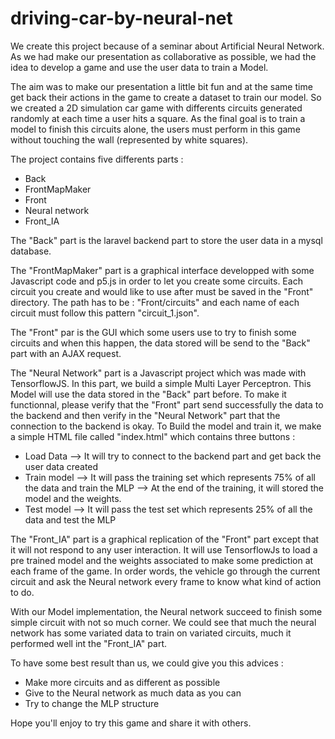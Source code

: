 # driving-car-by-neural-net
We create this project because of a seminar about Artificial Neural Network. As we had make our presentation as collaborative as possible, we had the idea to develop a game and use the user data to train a Model. 

The aim was to make our presentation a little bit fun and at the same time get back their actions in the game to create a dataset to train our model. So we created a 2D simulation car game with differents circuits generated randomly at each time a user hits a square. As the final goal is to train a model to finish this circuits alone, the users must perform in this game without touching the wall (represented by white squares). 

The project contains five differents parts : 

  - Back
  - FrontMapMaker
  - Front
  - Neural network
  - Front_IA
  
 The "Back" part is the laravel backend part to store the user data in a mysql database. 
 
 The "FrontMapMaker" part is a graphical interface developped with some Javascript code and p5.js in order to let you create some circuits. Each circuit you create and would like to use after must be saved in the "Front" directory. The path has to be : "Front/circuits" and each name of each circuit must follow this pattern "circuit_1.json".
 
 The "Front" par is the GUI which some users use to try to finish some circuits and when this happen, the data stored will be send to the "Back" part with an AJAX request.
 
 The "Neural Network" part is a Javascript project which was made with TensorflowJS. In this part, we build a simple Multi Layer Perceptron. This Model will use the data stored in the "Back" part before. To make it functionnal, please verify that the "Front" part send successfully the data to the backend and then verify in the "Neural Network" part that the connection to the backend is okay. To Build the model and train it, we make a simple HTML file called "index.html" which contains three buttons : 
 
 - Load Data --> It will try to connect to the backend part and get back the user data created
 - Train model --> It will pass the training set which represents 75% of all the data and train the MLP
               --> At the end of the training, it will stored the model and the weights.
 - Test model --> It will pass the test set which represents 25% of all the data and test the MLP
 
 The "Front_IA" part is a graphical replication of the "Front" part except that it will not respond to any user interaction. It will use TensorflowJs to load a pre trained model and the weights associated to make some prediction at each frame of the game. In order words, the vehicle go through the current circuit and ask the Neural network every frame to know what kind of action to do.
 
 With our Model implementation, the Neural network succeed to finish some simple circuit with not so much corner. We could see that much the neural network has some variated data to train on variated circuits, much it performed well int the "Front_IA" part.
 
 To have some best result than us, we could give you this advices : 
 
 - Make more circuits and as different as possible
 - Give to the Neural network as much data as you can 
 - Try to change the MLP structure
 
 Hope you'll enjoy to try this game and share it with others.
